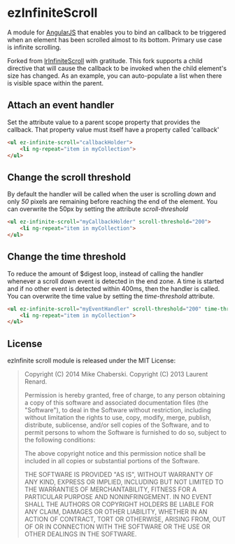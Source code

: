 # ezInfiniteScroll

A module for [AngularJS](http://angularjs.org/) that enables you to bind an
callback to be triggered when an element has been scrolled almost to its
bottom. Primary use case is infinite scrolling.

Forked from [lrInfiniteScroll](http://lorenzofox3.github.io/lrInfiniteScroll)
with gratitude. This fork supports a child directive that will cause the
callback to be invoked when the child element's size has changed.
As an example, you can auto-populate a list when there is visible space within
the parent.

## Attach an event handler

Set the attribute value to a parent scope property that provides the callback.
That property value must itself have a property called 'callback'


```html
<ul ez-infinite-scroll="callbackHolder">
    <li ng-repeat="item in myCollection">
</ul>
```

## Change the scroll threshold

By default the handler will be called when the user is scrolling *down* and
only *50* pixels are remaining before reaching the end of the element. You can
 overwrite the 50px by setting the attribute *scroll-threshold*

```html
<ul ez-infinite-scroll="myCallbackHolder" scroll-threshold="200">
    <li ng-repeat="item in myCollection">
</ul>
```
## Change the time threshold

To reduce the amount of $digest loop, instead of calling the handler whenever
a scroll down event is detected in the end zone. A time is started and if
no other event is detected within 400ms, then the handler is called. You can
overwrite the time value by setting the *time-threshold* attribute.

```html
<ul ez-infinite-scroll="myEventHandler" scroll-threshold="200" time-threshold="600">
    <li ng-repeat="item in myCollection">
</ul>
```

## License

ezInfinite scroll module is released under the MIT License:

> Copyright (C) 2014 Mike Chaberski.
> Copyright (C) 2013 Laurent Renard.
>
> Permission is hereby granted, free of charge, to any person
> obtaining a copy of this software and associated documentation files
> (the "Software"), to deal in the Software without restriction,
> including without limitation the rights to use, copy, modify, merge,
> publish, distribute, sublicense, and/or sell copies of the Software,
> and to permit persons to whom the Software is furnished to do so,
> subject to the following conditions:
>
> The above copyright notice and this permission notice shall be
> included in all copies or substantial portions of the Software.
>
> THE SOFTWARE IS PROVIDED "AS IS", WITHOUT WARRANTY OF ANY KIND,
> EXPRESS OR IMPLIED, INCLUDING BUT NOT LIMITED TO THE WARRANTIES OF
> MERCHANTABILITY, FITNESS FOR A PARTICULAR PURPOSE AND
> NONINFRINGEMENT. IN NO EVENT SHALL THE AUTHORS OR COPYRIGHT HOLDERS
> BE LIABLE FOR ANY CLAIM, DAMAGES OR OTHER LIABILITY, WHETHER IN AN
> ACTION OF CONTRACT, TORT OR OTHERWISE, ARISING FROM, OUT OF OR IN
> CONNECTION WITH THE SOFTWARE OR THE USE OR OTHER DEALINGS IN THE
> SOFTWARE.
